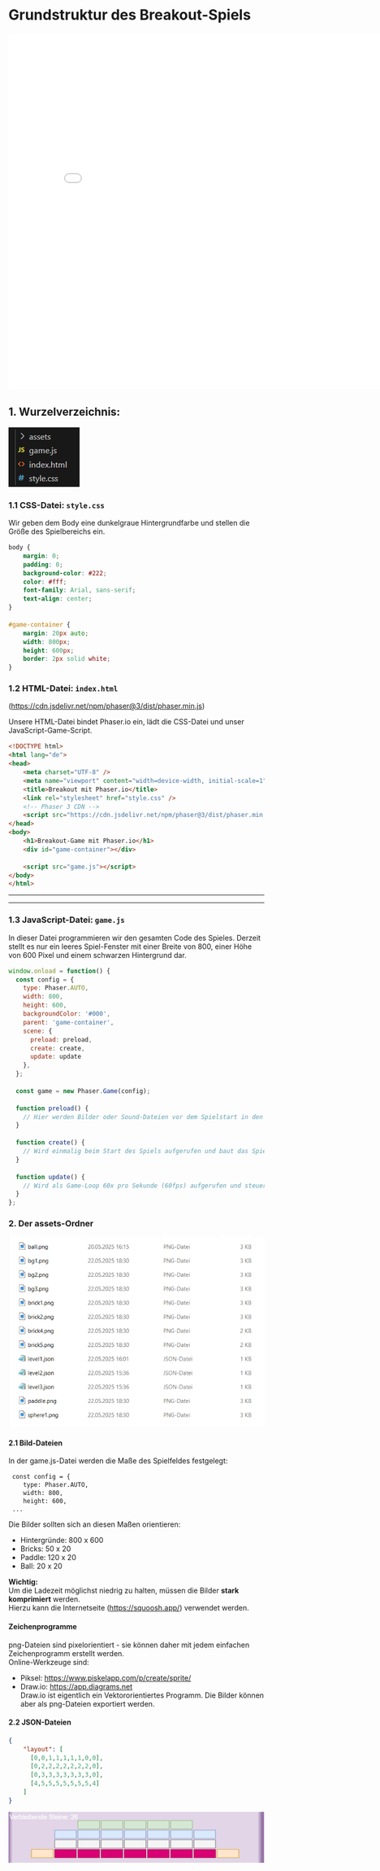   <meta charset="utf-8" />
  <title>Projekt</title>
  <link rel="stylesheet" href="https://Hi2272.github.io/StyleMD.css">

# Grundstruktur des Breakout-Spiels


<iframe 
  src="10Background/index.html" 
  width="820" 
  height="700" 
  frameborder="0" 
  sandbox="allow-scripts allow-same-origin">
</iframe>

## 1. Wurzelverzeichnis:
![alt text](01Verzeichnisstrutktur.png)  

### 1.1 CSS-Datei: `style.css`

Wir geben dem Body eine dunkelgraue Hintergrundfarbe und stellen die Größe des Spielbereichs ein. 

```css
body {
    margin: 0;
    padding: 0;
    background-color: #222;
    color: #fff;
    font-family: Arial, sans-serif;
    text-align: center;
}

#game-container {
    margin: 20px auto;
    width: 800px;
    height: 600px;
    border: 2px solid white;
}
```
### 1.2 HTML-Datei: `index.html`

(https://cdn.jsdelivr.net/npm/phaser@3/dist/phaser.min.js)

Unsere HTML-Datei bindet Phaser.io ein, lädt die CSS-Datei und unser JavaScript-Game-Script.

```html
<!DOCTYPE html>
<html lang="de">
<head>
    <meta charset="UTF-8" />
    <meta name="viewport" content="width=device-width, initial-scale=1" />
    <title>Breakout mit Phaser.io</title>
    <link rel="stylesheet" href="style.css" />
    <!-- Phaser 3 CDN -->
    <script src="https://cdn.jsdelivr.net/npm/phaser@3/dist/phaser.min.js"></script>
</head>
<body>
    <h1>Breakout-Game mit Phaser.io</h1>
    <div id="game-container"></div>

    <script src="game.js"></script>
</body>
</html>
```


---

---

### 1.3 JavaScript-Datei: `game.js`

In dieser Datei programmieren wir den gesamten Code des Spieles. Derzeit stellt es nur ein leeres Spiel-Fenster mit einer Breite von 800, einer Höhe von 600 Pixel und einem schwarzen Hintergrund dar.

```js
window.onload = function() {
  const config = {
    type: Phaser.AUTO,
    width: 800,
    height: 600,
    backgroundColor: '#000',
    parent: 'game-container',
    scene: {
      preload: preload,
      create: create,
      update: update
    },
  };

  const game = new Phaser.Game(config);

  function preload() {
    // Hier werden Bilder oder Sound-Dateien vor dem Spielstart in den Speicher geladen
  }

  function create() {
    // Wird einmalig beim Start des Spiels aufgerufen und baut das Spielfeld auf
  }

  function update() {
    // Wird als Game-Loop 60x pro Sekunde (60fps) aufgerufen und steuert das eigentliche Spiel
  }
};
```


### 2. Der assets-Ordner

![alt text](01Assets.png)
#### 2.1 Bild-Dateien

In der game.js-Datei werden die Maße des Spielfeldes festgelegt:  
````JS
 const config = {
    type: Phaser.AUTO,
    width: 800,
    height: 600,
 ...
 ````
Die Bilder sollten sich an diesen Maßen orientieren:  
- Hintergründe: 800 x 600
- Bricks: 50 x 20
- Paddle: 120 x 20
- Ball: 20 x 20

**Wichtig:**   
Um die Ladezeit möglichst niedrig zu halten, müssen die Bilder **stark komprimiert** werden.   
Hierzu kann die Internetseite (https://squoosh.app/) verwendet werden.

#### Zeichenprogramme
png-Dateien sind pixelorientiert - sie können daher mit jedem einfachen Zeichenprogramm erstellt werden.   
Online-Werkzeuge sind:  
- Piksel: https://www.piskelapp.com/p/create/sprite/
- Draw.io: https://app.diagrams.net  
Draw.io ist eigentlich ein Vektororientiertes Programm. Die Bilder können aber als png-Dateien exportiert werden.


#### 2.2 JSON-Dateien
```json
{
    "layout": [
      [0,0,1,1,1,1,1,0,0],
      [0,2,2,2,2,2,2,2,0],
      [0,3,3,3,3,3,3,3,0],
      [4,5,5,5,5,5,5,5,4]
    ]
}
  ```  
![alt text](Bricks.png)